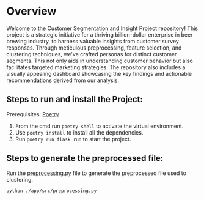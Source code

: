 # Overview

Welcome to the Customer Segmentation and Insight Project repository! This project is a strategic initiative for a thriving billion-dollar enterprise in beer brewing industry, to harness valuable insights from customer survey responses. Through meticulous preprocessing, feature selection, and clustering techniques, we've crafted personas for distinct customer segments. This not only aids in understanding customer behavior but also facilitates targeted marketing strategies. The repository also includes a visually appealing dashboard showcasing the key findings and actionable recommendations derived from our analysis.

## Steps to run and install the Project:

Prerequisites: [Poetry](https://python-poetry.org/docs/)
1. From the cmd run ```poetry shell``` to activate the virtual environment.
2. Use ```poetry install``` to install all the dependencies.
3. Run ```poetry run flask run``` to start the project.

## Steps to generate the preprocessed file:
Run the [preprocessing.py](./app/src/preprocessing.py) file to generate the preprocessed file used to clustering.
```
python ./app/src/preprocessing.py
```
